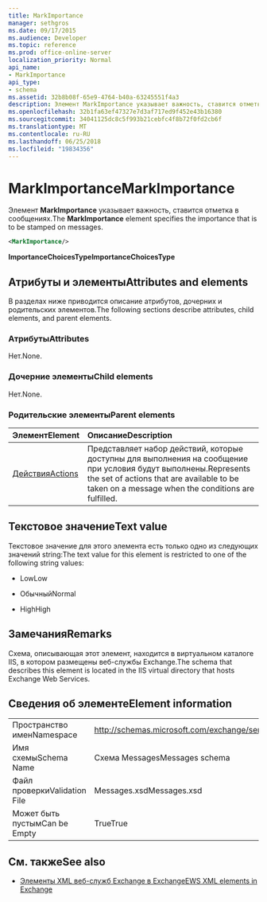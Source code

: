 ```yaml
---
title: MarkImportance
manager: sethgros
ms.date: 09/17/2015
ms.audience: Developer
ms.topic: reference
ms.prod: office-online-server
localization_priority: Normal
api_name:
- MarkImportance
api_type:
- schema
ms.assetid: 32b8b08f-65e9-4764-b40a-63245551f4a3
description: Элемент MarkImportance указывает важность, ставится отметка в сообщениях.
ms.openlocfilehash: 32b1fa63ef47327e7d3af717ed9f452e43b16380
ms.sourcegitcommit: 34041125dc8c5f993b21cebfc4f8b72f0fd2cb6f
ms.translationtype: MT
ms.contentlocale: ru-RU
ms.lasthandoff: 06/25/2018
ms.locfileid: "19834356"
---
```

# <a name="markimportance"></a><span data-ttu-id="e3150-103">MarkImportance</span><span class="sxs-lookup"><span data-stu-id="e3150-103">MarkImportance</span></span>

<span data-ttu-id="e3150-104">Элемент **MarkImportance** указывает важность, ставится отметка в сообщениях.</span><span class="sxs-lookup"><span data-stu-id="e3150-104">The **MarkImportance** element specifies the importance that is to be stamped on messages.</span></span> 
  
```XML
<MarkImportance/>
```

 <span data-ttu-id="e3150-105">**ImportanceChoicesType**</span><span class="sxs-lookup"><span data-stu-id="e3150-105">**ImportanceChoicesType**</span></span>
## <a name="attributes-and-elements"></a><span data-ttu-id="e3150-106">Атрибуты и элементы</span><span class="sxs-lookup"><span data-stu-id="e3150-106">Attributes and elements</span></span>

<span data-ttu-id="e3150-107">В разделах ниже приводится описание атрибутов, дочерних и родительских элементов.</span><span class="sxs-lookup"><span data-stu-id="e3150-107">The following sections describe attributes, child elements, and parent elements.</span></span>
  
### <a name="attributes"></a><span data-ttu-id="e3150-108">Атрибуты</span><span class="sxs-lookup"><span data-stu-id="e3150-108">Attributes</span></span>

<span data-ttu-id="e3150-109">Нет.</span><span class="sxs-lookup"><span data-stu-id="e3150-109">None.</span></span>
  
### <a name="child-elements"></a><span data-ttu-id="e3150-110">Дочерние элементы</span><span class="sxs-lookup"><span data-stu-id="e3150-110">Child elements</span></span>

<span data-ttu-id="e3150-111">Нет.</span><span class="sxs-lookup"><span data-stu-id="e3150-111">None.</span></span>
  
### <a name="parent-elements"></a><span data-ttu-id="e3150-112">Родительские элементы</span><span class="sxs-lookup"><span data-stu-id="e3150-112">Parent elements</span></span>

|<span data-ttu-id="e3150-113">**Элемент**</span><span class="sxs-lookup"><span data-stu-id="e3150-113">**Element**</span></span>|<span data-ttu-id="e3150-114">**Описание**</span><span class="sxs-lookup"><span data-stu-id="e3150-114">**Description**</span></span>|
|:-----|:-----|
|[<span data-ttu-id="e3150-115">Действия</span><span class="sxs-lookup"><span data-stu-id="e3150-115">Actions</span></span>](actions.md) <br/> |<span data-ttu-id="e3150-116">Представляет набор действий, которые доступны для выполнения на сообщение при условия будут выполнены.</span><span class="sxs-lookup"><span data-stu-id="e3150-116">Represents the set of actions that are available to be taken on a message when the conditions are fulfilled.</span></span>  <br/> |
   
## <a name="text-value"></a><span data-ttu-id="e3150-117">Текстовое значение</span><span class="sxs-lookup"><span data-stu-id="e3150-117">Text value</span></span>

<span data-ttu-id="e3150-118">Текстовое значение для этого элемента есть только одно из следующих значений string:</span><span class="sxs-lookup"><span data-stu-id="e3150-118">The text value for this element is restricted to one of the following string values:</span></span>
  
- <span data-ttu-id="e3150-119">Low</span><span class="sxs-lookup"><span data-stu-id="e3150-119">Low</span></span>
    
- <span data-ttu-id="e3150-120">Обычный</span><span class="sxs-lookup"><span data-stu-id="e3150-120">Normal</span></span>
    
- <span data-ttu-id="e3150-121">High</span><span class="sxs-lookup"><span data-stu-id="e3150-121">High</span></span>
    
## <a name="remarks"></a><span data-ttu-id="e3150-122">Замечания</span><span class="sxs-lookup"><span data-stu-id="e3150-122">Remarks</span></span>

<span data-ttu-id="e3150-123">Схема, описывающая этот элемент, находится в виртуальном каталоге IIS, в котором размещены веб-службы Exchange.</span><span class="sxs-lookup"><span data-stu-id="e3150-123">The schema that describes this element is located in the IIS virtual directory that hosts Exchange Web Services.</span></span>
  
## <a name="element-information"></a><span data-ttu-id="e3150-124">Сведения об элементе</span><span class="sxs-lookup"><span data-stu-id="e3150-124">Element information</span></span>

|||
|:-----|:-----|
|<span data-ttu-id="e3150-125">Пространство имен</span><span class="sxs-lookup"><span data-stu-id="e3150-125">Namespace</span></span>  <br/> |http://schemas.microsoft.com/exchange/services/2006/messages  <br/> |
|<span data-ttu-id="e3150-126">Имя схемы</span><span class="sxs-lookup"><span data-stu-id="e3150-126">Schema Name</span></span>  <br/> |<span data-ttu-id="e3150-127">Схема Messages</span><span class="sxs-lookup"><span data-stu-id="e3150-127">Messages schema</span></span>  <br/> |
|<span data-ttu-id="e3150-128">Файл проверки</span><span class="sxs-lookup"><span data-stu-id="e3150-128">Validation File</span></span>  <br/> |<span data-ttu-id="e3150-129">Messages.xsd</span><span class="sxs-lookup"><span data-stu-id="e3150-129">Messages.xsd</span></span>  <br/> |
|<span data-ttu-id="e3150-130">Может быть пустым</span><span class="sxs-lookup"><span data-stu-id="e3150-130">Can be Empty</span></span>  <br/> |<span data-ttu-id="e3150-131">True</span><span class="sxs-lookup"><span data-stu-id="e3150-131">True</span></span>  <br/> |
   
## <a name="see-also"></a><span data-ttu-id="e3150-132">См. также</span><span class="sxs-lookup"><span data-stu-id="e3150-132">See also</span></span>



- [<span data-ttu-id="e3150-133">Элементы XML веб-служб Exchange в Exchange</span><span class="sxs-lookup"><span data-stu-id="e3150-133">EWS XML elements in Exchange</span></span>](ews-xml-elements-in-exchange.md)


